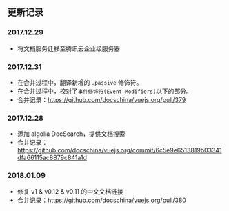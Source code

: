 ## 更新记录

### 2017.12.29
* 将文档服务迁移至腾讯云企业级服务器

### 2017.12.31
* 在合并过程中，翻译新增的 `.passive` 修饰符。
* 在合并过程中，校对了`事件修饰符(Event Modifiers)`以下的部分。
* 合并记录：https://github.com/docschina/vuejs.org/pull/379

### 2017.12.28
* 添加 algolia DocSearch，提供文档搜索
* 合并记录：https://github.com/docschina/vuejs.org/commit/6c5e9e6513819b03341dfa66115ac8879c841a1d

### 2018.01.09
* 修复 v1 & v0.12 & v0.11 的中文文档链接
* 合并记录：https://github.com/docschina/vuejs.org/pull/380
